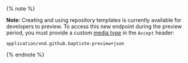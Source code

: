 {% note %}

**Note:** Creating and using repository templates is currently available for developers to preview. To access this new endpoint during the preview period, you must provide a custom [media type](/v3/media) in the `Accept` header:
```
application/vnd.github.baptiste-preview+json
```

{% endnote %}
